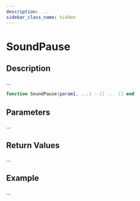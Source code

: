 ```yaml
---
description: ...
sidebar_class_name: hidden
---
```


# SoundPause

## Description

...

```lua
function SoundPause(param1, ...) --[[ ... ]] end
```

## Parameters

...

## Return Values

...

## Example

...

